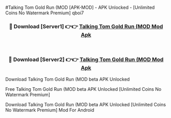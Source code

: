 #Talking Tom Gold Run (MOD [APK-MOD] - APK Unlocked - [Unlimited Coins No Watermark Premium] qboi7



<div align="center">

<h3>🔴 Download [Server1] 👉👉 <a href="https://momento.my/?title=Talking_Tom_Gold_Run_(MOD">Talking Tom Gold Run (MOD Mod Apk</a></h3><br>

<h3>🔴 Download [Server2] 👉👉 <a href="https://momento.my/?title=Talking_Tom_Gold_Run_(MOD">Talking Tom Gold Run (MOD Mod Apk</a></h3>
</div>



Download Talking Tom Gold Run (MOD beta APK Unlocked

Free Talking Tom Gold Run (MOD beta APK Unlocked [Unlimited Coins No Watermark Premium]

Download Talking Tom Gold Run (MOD beta APK Unlocked [Unlimited Coins No Watermark Premium] Mod For Android

